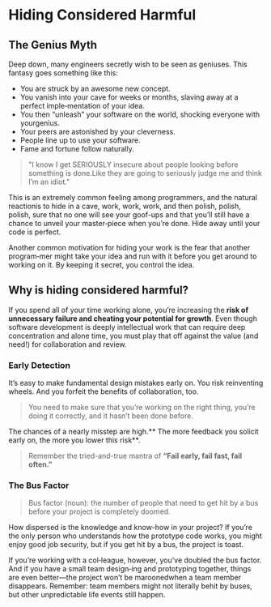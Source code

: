 # Hiding Considered Harmful

## The Genius Myth

Deep down, many engineers secretly wish to be seen as geniuses.  This  fantasy  goes something like this:

* You are struck by an awesome new concept.
* You vanish into your cave for weeks or months, slaving away at a perfect imple‐mentation of your idea.
* You  then  “unleash” your software on the  world, shocking everyone with  yourgenius.
* Your peers are astonished by your cleverness.
* People line up to use your software.
* Fame and fortune follow naturally.

> "I  know  I  get  SERIOUSLY  insecure  about  people  looking  before  something  is  done.Like they are going to seriously judge me and think I’m an idiot."

This is an extremely common feeling among programmers, and the natural reactionis to hide in a cave, work, work, work, and then polish, polish, polish, sure that no one will see your goof-ups and that you’ll still have a chance to unveil your master‐piece when you’re done. Hide away until your code is perfect.

Another common motivation for hiding your work is the fear that another program‐mer might take your idea and run with it before you get around to working on it. By keeping it secret, you control the idea.

## Why is hiding considered harmful?

If you spend all of your time working alone, you’re increasing the **risk of unnecessary failure and cheating your potential for growth**. Even though software development is deeply intellectual  work that can require deep concentration and alone time, you must play that off against the value (and need!) for collaboration and review.

### Early Detection

It’s easy to make fundamental design mistakes early on. You risk  reinventing wheels. And you forfeit the benefits of collaboration,  too.

> You need to make sure that you’re working on the right thing, you’re doing it correctly, and it hasn’t been done before.

The chances of a nearly misstep are high.** The more feedback you solicit early on, the more you lower this risk**.

> Remember the tried-and-true mantra of **“Fail early, fail fast, fail often.”**

### The Bus Factor

> Bus factor (noun): the number of people that need to get hit by a bus before your project is completely doomed.

How dispersed is the knowledge and know-how in your project? If  you’re the only person who understands how the prototype code  works, you might enjoy good job security, but if you get hit by a bus, the project is toast.

If you’re working with a col‐league, however, you’ve doubled the bus factor. And if you have a small team design‐ing and prototyping together, things are even better—the project won’t be maroonedwhen  a  team  member  disappears.  Remember:  team  members  might  not  literally  behit by buses, but other unpredictable life events still happen.
